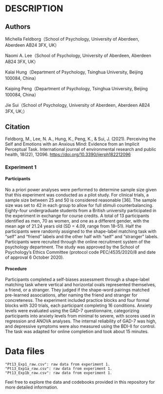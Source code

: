 # DESCRIPTION

## Authors

Michella Feldborg（School of Psychology, University of Aberdeen, Aberdeen AB24 3FX, UK）

Naomi A. Lee（School of Psychology, University of Aberdeen, Aberdeen AB24 3FX, UK）

Kalai Hung（Department of Psychology, Tsinghua University, Beijing 100084, China）

Kaiping Peng（Department of Psychology, Tsinghua University, Beijing 100084, China）

Jie Sui（School of Psychology, University of Aberdeen, Aberdeen AB24 3FX, UK;）


## Citation
Feldborg, M., Lee, N. A., Hung, K., Peng, K., & Sui, J. (2021). Perceiving the Self and Emotions with an Anxious Mind: Evidence from an Implicit Perceptual Task. International journal of environmental research and public health, 18(22), 12096. https://doi.org/10.3390/ijerph182212096

### Experiment 1  

#### Participants
No a priori power analyses were performed to determine sample size given that this experiment was conducted as a pilot study. For clinical trials, a sample size between 25 and 50 is considered reasonable [36]. The sample size was set to 42 in each group to allow for full stimuli counterbalancing. Eighty-four undergraduate students from a British university participated in the experiment in exchange for course credits. A total of 13 participants identified as men, 70 as women, and one as a different gender, with the mean age of 21.24 years old (SD = 4.09, range from 18–51). Half the participants were randomly assigned to the shape-label matching task with “self” and “friend” labels and the other half with “self” and “stranger” labels. Participants were recruited through the online recruitment system of the psychology department. The study was approved by the School of Psychology’s Ethics Committee (protocol code PEC/4535/2020/8 and date of approval 6 October 2020).

#### Procedure
Participants completed a self-biases assessment through a shape-label matching task where vertical and horizontal ovals represented themselves, a friend, or a stranger. They judged if the shape-word pairings matched pre-learned associations, after naming the friend and stranger for concreteness. The experiment included practice blocks and four formal blocks with 320 trials, each participant completing 16 conditions. Anxiety levels were evaluated using the GAD-7 questionnaire, categorizing participants into anxiety levels from minimal to severe, with scores used in regression and ANOVA analyses. The internal reliability of GAD-7 was high, and depressive symptoms were also measured using the BDI-II for control. The task was adapted for online completion and took about 15 minutes.

# Data files

```
"Pt13_Exp1_raw.csv": raw data from experiment 1.
"Pt13_Exp1a_raw.csv": raw data from experiment 1.
"Pt13_Exp1b_raw.csv": raw data from experiment 1.
```

Feel free to explore the data and codebooks provided in this repository for more detailed information.
